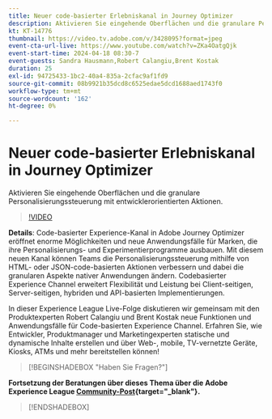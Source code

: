 ```yaml
---
title: Neuer code-basierter Erlebniskanal in Journey Optimizer
description: Aktivieren Sie eingehende Oberflächen und die granulare Personalisierungssteuerung mit entwicklerorientierten Aktionen.
kt: KT-14776
thumbnail: https://video.tv.adobe.com/v/3428095?format=jpeg
event-cta-url-live: https://www.youtube.com/watch?v=ZKa4OatgQjk
event-start-time: 2024-04-18 08:30-7
event-guests: Sandra Hausmann,Robert Calangiu,Brent Kostak
duration: 25
exl-id: 94725433-1bc2-40a4-835a-2cfac9af1fd9
source-git-commit: 08b9921b35dcd8c6525edae5dcd1688aed1743f0
workflow-type: tm+mt
source-wordcount: '162'
ht-degree: 0%

---
```


# Neuer code-basierter Erlebniskanal in Journey Optimizer

Aktivieren Sie eingehende Oberflächen und die granulare Personalisierungssteuerung mit entwicklerorientierten Aktionen.

>[!VIDEO](https://video.tv.adobe.com/v/3428095/?quality=12&learn=on)

**Details**: Code-basierter Experience-Kanal in Adobe Journey Optimizer eröffnet enorme Möglichkeiten und neue Anwendungsfälle für Marken, die ihre Personalisierungs- und Experimentierprogramme ausbauen. Mit diesem neuen Kanal können Teams die Personalisierungssteuerung mithilfe von HTML- oder JSON-code-basierten Aktionen verbessern und dabei die granularen Aspekte nativer Anwendungen ändern. Codebasierter Experience Channel erweitert Flexibilität und Leistung bei Client-seitigen, Server-seitigen, hybriden und API-basierten Implementierungen.

In dieser Experience League Live-Folge diskutieren wir gemeinsam mit den Produktexperten Robert Calangiu und Brent Kostak neue Funktionen und Anwendungsfälle für Code-basierten Experience Channel. Erfahren Sie, wie Entwickler, Produktmanager und Marketingexperten statische und dynamische Inhalte erstellen und über Web-, mobile, TV-vernetzte Geräte, Kiosks, ATMs und mehr bereitstellen können!

>[!BEGINSHADEBOX &quot;Haben Sie Fragen?&quot;]

**Fortsetzung der Beratungen über dieses Thema über die Adobe Experience League [Community-Post](https://experienceleaguecommunities.adobe.com/t5/journey-optimizer-discussions/experience-league-live-post-session-discussion-new-code-based/m-p/668305#M205){target="_blank"}.**

>[!ENDSHADEBOX]

